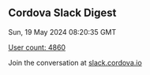 ## Cordova Slack Digest
Sun, 19 May 2024 08:20:35 GMT

[User count: 4860](https://cordova.slack.com/)


Join the conversation at [slack.cordova.io](http://slack.cordova.io/)
